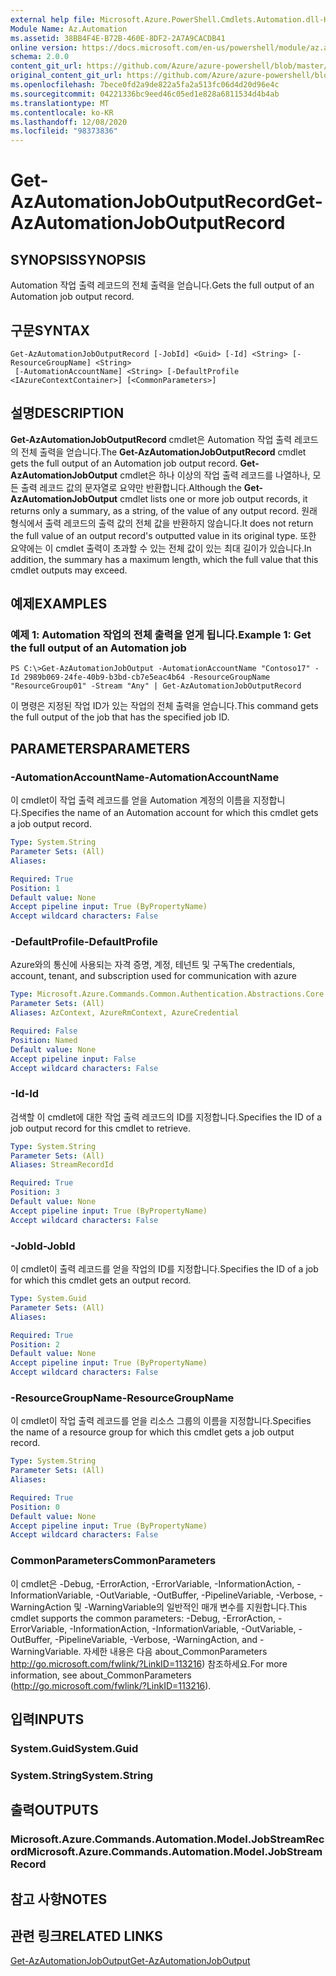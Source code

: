 ```yaml
---
external help file: Microsoft.Azure.PowerShell.Cmdlets.Automation.dll-Help.xml
Module Name: Az.Automation
ms.assetid: 38BB4F4E-B72B-460E-8DF2-2A7A9CACDB41
online version: https://docs.microsoft.com/en-us/powershell/module/az.automation/get-azautomationjoboutputrecord
schema: 2.0.0
content_git_url: https://github.com/Azure/azure-powershell/blob/master/src/Automation/Automation/help/Get-AzAutomationJobOutputRecord.md
original_content_git_url: https://github.com/Azure/azure-powershell/blob/master/src/Automation/Automation/help/Get-AzAutomationJobOutputRecord.md
ms.openlocfilehash: 7bece0fd2a9de822a5fa2a513fc06d4d20d96e4c
ms.sourcegitcommit: 04221336bc9eed46c05ed1e828a6811534d4b4ab
ms.translationtype: MT
ms.contentlocale: ko-KR
ms.lasthandoff: 12/08/2020
ms.locfileid: "98373836"
---
```

# <span data-ttu-id="57955-101">Get-AzAutomationJobOutputRecord</span><span class="sxs-lookup"><span data-stu-id="57955-101">Get-AzAutomationJobOutputRecord</span></span>

## <span data-ttu-id="57955-102">SYNOPSIS</span><span class="sxs-lookup"><span data-stu-id="57955-102">SYNOPSIS</span></span>
<span data-ttu-id="57955-103">Automation 작업 출력 레코드의 전체 출력을 얻습니다.</span><span class="sxs-lookup"><span data-stu-id="57955-103">Gets the full output of an Automation job output record.</span></span>

## <span data-ttu-id="57955-104">구문</span><span class="sxs-lookup"><span data-stu-id="57955-104">SYNTAX</span></span>

```
Get-AzAutomationJobOutputRecord [-JobId] <Guid> [-Id] <String> [-ResourceGroupName] <String>
 [-AutomationAccountName] <String> [-DefaultProfile <IAzureContextContainer>] [<CommonParameters>]
```

## <span data-ttu-id="57955-105">설명</span><span class="sxs-lookup"><span data-stu-id="57955-105">DESCRIPTION</span></span>
<span data-ttu-id="57955-106">**Get-AzAutomationJobOutputRecord** cmdlet은 Automation 작업 출력 레코드의 전체 출력을 얻습니다.</span><span class="sxs-lookup"><span data-stu-id="57955-106">The **Get-AzAutomationJobOutputRecord** cmdlet gets the full output of an Automation job output record.</span></span>
<span data-ttu-id="57955-107">**Get-AzAutomationJobOutput** cmdlet은 하나 이상의 작업 출력 레코드를 나열하나, 모든 출력 레코드 값의 문자열로 요약만 반환합니다.</span><span class="sxs-lookup"><span data-stu-id="57955-107">Although the **Get-AzAutomationJobOutput** cmdlet lists one or more job output records, it returns only a summary, as a string, of the value of any output record.</span></span>
<span data-ttu-id="57955-108">원래 형식에서 출력 레코드의 출력 값의 전체 값을 반환하지 않습니다.</span><span class="sxs-lookup"><span data-stu-id="57955-108">It does not return the full value of an output record's outputted value in its original type.</span></span>
<span data-ttu-id="57955-109">또한 요약에는 이 cmdlet 출력이 초과할 수 있는 전체 값이 있는 최대 길이가 있습니다.</span><span class="sxs-lookup"><span data-stu-id="57955-109">In addition, the summary has a maximum length, which the full value that this cmdlet outputs may exceed.</span></span>

## <span data-ttu-id="57955-110">예제</span><span class="sxs-lookup"><span data-stu-id="57955-110">EXAMPLES</span></span>

### <span data-ttu-id="57955-111">예제 1: Automation 작업의 전체 출력을 얻게 됩니다.</span><span class="sxs-lookup"><span data-stu-id="57955-111">Example 1: Get the full output of an Automation job</span></span>
```
PS C:\>Get-AzAutomationJobOutput -AutomationAccountName "Contoso17" -Id 2989b069-24fe-40b9-b3bd-cb7e5eac4b64 -ResourceGroupName "ResourceGroup01" -Stream "Any" | Get-AzAutomationJobOutputRecord
```

<span data-ttu-id="57955-112">이 명령은 지정된 작업 ID가 있는 작업의 전체 출력을 얻습니다.</span><span class="sxs-lookup"><span data-stu-id="57955-112">This command gets the full output of the job that has the specified job ID.</span></span>

## <span data-ttu-id="57955-113">PARAMETERS</span><span class="sxs-lookup"><span data-stu-id="57955-113">PARAMETERS</span></span>

### <span data-ttu-id="57955-114">-AutomationAccountName</span><span class="sxs-lookup"><span data-stu-id="57955-114">-AutomationAccountName</span></span>
<span data-ttu-id="57955-115">이 cmdlet이 작업 출력 레코드를 얻을 Automation 계정의 이름을 지정합니다.</span><span class="sxs-lookup"><span data-stu-id="57955-115">Specifies the name of an Automation account for which this cmdlet gets a job output record.</span></span>

```yaml
Type: System.String
Parameter Sets: (All)
Aliases:

Required: True
Position: 1
Default value: None
Accept pipeline input: True (ByPropertyName)
Accept wildcard characters: False
```

### <span data-ttu-id="57955-116">-DefaultProfile</span><span class="sxs-lookup"><span data-stu-id="57955-116">-DefaultProfile</span></span>
<span data-ttu-id="57955-117">Azure와의 통신에 사용되는 자격 증명, 계정, 테넌트 및 구독</span><span class="sxs-lookup"><span data-stu-id="57955-117">The credentials, account, tenant, and subscription used for communication with azure</span></span>

```yaml
Type: Microsoft.Azure.Commands.Common.Authentication.Abstractions.Core.IAzureContextContainer
Parameter Sets: (All)
Aliases: AzContext, AzureRmContext, AzureCredential

Required: False
Position: Named
Default value: None
Accept pipeline input: False
Accept wildcard characters: False
```

### <span data-ttu-id="57955-118">-Id</span><span class="sxs-lookup"><span data-stu-id="57955-118">-Id</span></span>
<span data-ttu-id="57955-119">검색할 이 cmdlet에 대한 작업 출력 레코드의 ID를 지정합니다.</span><span class="sxs-lookup"><span data-stu-id="57955-119">Specifies the ID of a job output record for this cmdlet to retrieve.</span></span>

```yaml
Type: System.String
Parameter Sets: (All)
Aliases: StreamRecordId

Required: True
Position: 3
Default value: None
Accept pipeline input: True (ByPropertyName)
Accept wildcard characters: False
```

### <span data-ttu-id="57955-120">-JobId</span><span class="sxs-lookup"><span data-stu-id="57955-120">-JobId</span></span>
<span data-ttu-id="57955-121">이 cmdlet이 출력 레코드를 얻을 작업의 ID를 지정합니다.</span><span class="sxs-lookup"><span data-stu-id="57955-121">Specifies the ID of a job for which this cmdlet gets an output record.</span></span>

```yaml
Type: System.Guid
Parameter Sets: (All)
Aliases:

Required: True
Position: 2
Default value: None
Accept pipeline input: True (ByPropertyName)
Accept wildcard characters: False
```

### <span data-ttu-id="57955-122">-ResourceGroupName</span><span class="sxs-lookup"><span data-stu-id="57955-122">-ResourceGroupName</span></span>
<span data-ttu-id="57955-123">이 cmdlet이 작업 출력 레코드를 얻을 리소스 그룹의 이름을 지정합니다.</span><span class="sxs-lookup"><span data-stu-id="57955-123">Specifies the name of a resource group for which this cmdlet gets a job output record.</span></span>

```yaml
Type: System.String
Parameter Sets: (All)
Aliases:

Required: True
Position: 0
Default value: None
Accept pipeline input: True (ByPropertyName)
Accept wildcard characters: False
```

### <span data-ttu-id="57955-124">CommonParameters</span><span class="sxs-lookup"><span data-stu-id="57955-124">CommonParameters</span></span>
<span data-ttu-id="57955-125">이 cmdlet은 -Debug, -ErrorAction, -ErrorVariable, -InformationAction, -InformationVariable, -OutVariable, -OutBuffer, -PipelineVariable, -Verbose, -WarningAction 및 -WarningVariable의 일반적인 매개 변수를 지원합니다.</span><span class="sxs-lookup"><span data-stu-id="57955-125">This cmdlet supports the common parameters: -Debug, -ErrorAction, -ErrorVariable, -InformationAction, -InformationVariable, -OutVariable, -OutBuffer, -PipelineVariable, -Verbose, -WarningAction, and -WarningVariable.</span></span> <span data-ttu-id="57955-126">자세한 내용은 다음 about_CommonParameters http://go.microsoft.com/fwlink/?LinkID=113216) 참조하세요.</span><span class="sxs-lookup"><span data-stu-id="57955-126">For more information, see about_CommonParameters (http://go.microsoft.com/fwlink/?LinkID=113216).</span></span>

## <span data-ttu-id="57955-127">입력</span><span class="sxs-lookup"><span data-stu-id="57955-127">INPUTS</span></span>

### <span data-ttu-id="57955-128">System.Guid</span><span class="sxs-lookup"><span data-stu-id="57955-128">System.Guid</span></span>

### <span data-ttu-id="57955-129">System.String</span><span class="sxs-lookup"><span data-stu-id="57955-129">System.String</span></span>

## <span data-ttu-id="57955-130">출력</span><span class="sxs-lookup"><span data-stu-id="57955-130">OUTPUTS</span></span>

### <span data-ttu-id="57955-131">Microsoft.Azure.Commands.Automation.Model.JobStreamRecord</span><span class="sxs-lookup"><span data-stu-id="57955-131">Microsoft.Azure.Commands.Automation.Model.JobStreamRecord</span></span>

## <span data-ttu-id="57955-132">참고 사항</span><span class="sxs-lookup"><span data-stu-id="57955-132">NOTES</span></span>

## <span data-ttu-id="57955-133">관련 링크</span><span class="sxs-lookup"><span data-stu-id="57955-133">RELATED LINKS</span></span>

[<span data-ttu-id="57955-134">Get-AzAutomationJobOutput</span><span class="sxs-lookup"><span data-stu-id="57955-134">Get-AzAutomationJobOutput</span></span>](./Get-AzAutomationJobOutput.md)


